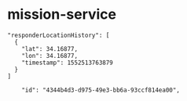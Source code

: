 # mission-service


    "responderLocationHistory": [
      {
        "lat": 34.16877,
        "lon": 34.16877,
        "timestamp": 1552513763879
      }
    ]
    
        "id": "4344b4d3-d975-49e3-bb6a-93ccf814ea00",